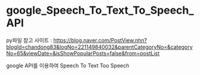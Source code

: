 # google_Speech_To_Text_To_Speech_API

py파일 참고 사이트 : https://blog.naver.com/PostView.nhn?blogId=chandong83&logNo=221149840032&parentCategoryNo=&categoryNo=65&viewDate=&isShowPopularPosts=false&from=postList  

google API를 이용하여 Speech To Text Too Speech
